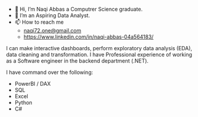 - 👋 Hi, I’m Naqi Abbas a Computrer Science graduate.
- 🌱 I’m an Aspiring Data Analyst.
- 📫 How to reach me
    -  naqi72.one@gmail.com
    -  https://www.linkedin.com/in/naqi-abbas-04a564183/

I can make interactive dashboards, perform exploratory data analysis (EDA), data cleaning and transformation. I have Professional experience of working as a Software engineer in the backend department (.NET).
 
I have command over the following:
- PowerBI / DAX
- SQL
- Excel
- Python
- C#



<!---
naqiK307/naqiK307 is a ✨ special ✨ repository because its `README.md` (this file) appears on your GitHub profile.
You can click the Preview link to take a look at your changes.
--->
